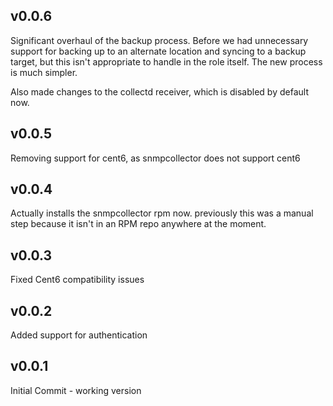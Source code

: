 v0.0.6
---------------------------
Significant overhaul of the backup process. Before we had unnecessary support
for backing up to an alternate location and syncing to a backup target,
but this isn't appropriate to handle in the role itself. The new process is
much simpler.

Also made changes to the collectd receiver, which is disabled by default now.

v0.0.5
---------------------------
Removing support for cent6, as snmpcollector does not support cent6

v0.0.4
---------------------------
Actually installs the snmpcollector rpm now. previously this was a manual
step because it isn't in an RPM repo anywhere at the moment.

v0.0.3
---------------------------
Fixed Cent6 compatibility issues

v0.0.2
---------------------------
Added support for authentication

v0.0.1
---------------------------
Initial Commit - working version
